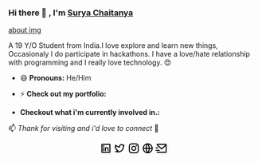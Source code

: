 ### Hi there 👋 , I'm [Surya Chaitanya](https://www.github.com/suryachaitanya0)

[about img](https://github.com/suryachaitanya0/suryachaitanya0/blob/master/images/Gitpro.PNG?raw=true)

<!--
**suryachaitanya0/suryachaitanya0** is a ✨ _special_ ✨ repository because its `README.md` (this file) appears on your GitHub profile.

Here are some ideas to get you started:

- 🔭 I’m currently working on ...
- 🌱 I’m currently learning ...
- 👯 I’m looking to collaborate on ...
- 🤔 I’m looking for help with ...
- 💬 Ask me about ...
- 📫 How to reach me: ...
- 😄 Pronouns: ...
- ⚡ Fun fact: ...
-->


A 19 Y/O Student from India.I love explore and learn new things, Occasionaly I do participate in hackathons.
I have a love/hate relationship with programming and I really love technology. :heart_eyes:

- 😄 **Pronouns:** He/Him

- ⚡ **Check out my portfolio:**

- **Checkout what i'm currently involved in.:**



 📫 _Thank for visiting and i'd love to connect_ 💬 
 
<p align="center">
  <a href="https://www.linkedin.com/in/surya-chaitanya-152169199/"><img src="https://github.com/suryachaitanya0/suryachaitanya0/blob/master/images/linkedin-box-line.png?raw=true"></a>
  <a href="https://twitter.com/suryachaitanya_"><img src="https://github.com/suryachaitanya0/suryachaitanya0/blob/master/images/twitter-line.png?raw=true"></a>
  <a href="https://www.instagram.com/mr_netfreak/"><img src="https://github.com/suryachaitanya0/suryachaitanya0/blob/master/images/instagram-line.png?raw=true"></a>
  <a href="https://www.github.com/suryachaitanya0"><img src="https://github.com/suryachaitanya0/suryachaitanya0/blob/master/images/global-line.png?raw=true"></a>
  <a href="https://www.github.com/suryachaitanya0"><img src="https://github.com/suryachaitanya0/suryachaitanya0/blob/master/images/mail-send-line.png?raw=true"></a>
</p>
